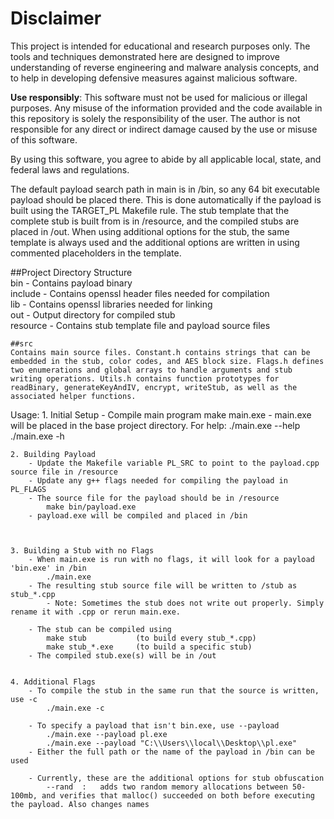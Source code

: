 # Disclaimer

This project is intended for educational and research purposes only. The tools and techniques demonstrated here are designed to improve understanding of reverse engineering and malware analysis concepts, and to help in developing defensive measures against malicious software. 

**Use responsibly**: This software must not be used for malicious or illegal purposes. Any misuse of the information provided and the code available in this repository is solely the responsibility of the user. The author is not responsible for any direct or indirect damage caused by the use or misuse of this software.

By using this software, you agree to abide by all applicable local, state, and federal laws and regulations.
   
The default payload search path in main is in /bin, so any 64 bit executable payload should be placed there. This is done automatically if the payload is built using the TARGET_PL Makefile rule. The stub template that the complete stub is built from is in /resource, and the compiled stubs are placed in /out. When using additional options for the stub, the same template is always used and the additional options are written in using commented placeholders in the template. 

##Project Directory Structure  
    bin - Contains payload binary  
    include - Contains openssl header files needed for compilation  
    lib - Contains openssl libraries needed for linking  
    out - Output directory for compiled stub  
    resource - Contains stub template file and payload source files

    ##src  
    Contains main source files. Constant.h contains strings that can be embedded in the stub, color codes, and AES block size. Flags.h defines two enumerations and global arrays to handle arguments and stub writing operations. Utils.h contains function prototypes for readBinary, generateKeyAndIV, encrypt, writeStub, as well as the associated helper functions. 

Usage: 
    1. Initial Setup
        - Compile main program
            make main.exe
        - main.exe will be placed in the base project directory. For help:
            ./main.exe --help 
            ./main.exe -h

    2. Building Payload
        - Update the Makefile variable PL_SRC to point to the payload.cpp source file in /resource
        - Update any g++ flags needed for compiling the payload in PL_FLAGS 
        - The source file for the payload should be in /resource
            make bin/payload.exe
        - payload.exe will be compiled and placed in /bin



    3. Building a Stub with no Flags
        - When main.exe is run with no flags, it will look for a payload 'bin.exe' in /bin
            ./main.exe
        - The resulting stub source file will be written to /stub as stub_*.cpp
            - Note: Sometimes the stub does not write out properly. Simply rename it with .cpp or rerun main.exe. 

        - The stub can be compiled using
            make stub           (to build every stub_*.cpp)
            make stub_*.exe     (to build a specific stub)
        - The compiled stub.exe(s) will be in /out


    4. Additional Flags
        - To compile the stub in the same run that the source is written, use -c
            ./main.exe -c 

        - To specify a payload that isn't bin.exe, use --payload 
            ./main.exe --payload pl.exe
            ./main.exe --payload "C:\\Users\\local\\Desktop\\pl.exe"
        - Either the full path or the name of the payload in /bin can be used

        - Currently, these are the additional options for stub obfuscation
            --rand  :   adds two random memory allocations between 50-100mb, and verifies that malloc() succeeded on both before executing the payload. Also changes names 

